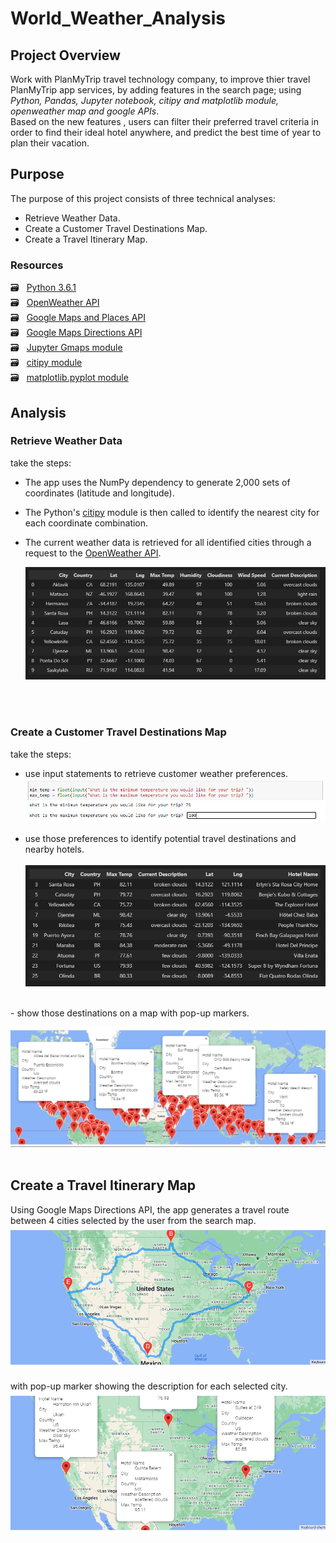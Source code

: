 # World_Weather_Analysis

## Project Overview
Work with PlanMyTrip travel technology company, to improve thier travel PlanMyTrip app services, by adding features in the search page; using *Python, Pandas, Jupyter notebook, citipy and matplotlib module, openweather map and google APIs*. <br/>
Based on the new features , users can filter their preferred travel criteria in order to find their ideal hotel anywhere, and predict the best time of year to plan their vacation.


## Purpose
The purpose of this project consists of three technical analyses:
  - Retrieve Weather Data.
  - Create a Customer Travel Destinations Map.
  - Create a Travel Itinerary Map.


### Resources
  :card_file_box: &#160; [Python 3.6.1](https://www.python.org/downloads/windows/) <br/>
  :card_file_box: &#160; [OpenWeather API](https://openweathermap.org/current) <br/>
  :card_file_box: &#160; [Google Maps and Places API](https://developers.google.com/maps/documentation/places/web-service/search)<br/>
  :card_file_box: &#160; [Google Maps Directions API](https://developers.google.com/maps/documentation/directions/overview) <br/>
  :card_file_box: &#160; [Jupyter Gmaps module](https://jupyter-gmaps.readthedocs.io/en/latest/) <br/>
  :card_file_box: &#160; [citipy module](/files/615.pdf) <br/>
  :card_file_box: &#160; [matplotlib.pyplot module](https://pandas.pydata.org/docs/user_guide/visualization.html?highlight=matplotlib#plotting-directly-with-matplotlib)
<br/>

## Analysis
### Retrieve Weather Data
take the steps:
- The app uses the NumPy dependency to generate 2,000 sets of coordinates (latitude and longitude).
- The Python's [citipy](/files/615.pdf) module is then called to identify the nearest city for each coordinate combination.
- The current weather data is retrieved for all identified cities through a request to the [OpenWeather API](https://openweathermap.org/current).

  ![01.png](/files/01.png)
<br/>
<br/>

### Create a Customer Travel Destinations Map
take the steps:
- use input statements to retrieve customer weather preferences.<br/>
  ![inBox.png](/Vacation_Search/inBox.png)
  
- use those preferences to identify potential travel destinations and nearby hotels.  <br/> <br/>
  ![hotels.png](/Vacation_Search/hotels.png)

<br/>
- show those destinations on a map with pop-up markers.

![WeatherPy_vacation_map.png](/Vacation_Search/WeatherPy_vacation_map.png)
<br/>
<br/>

## Create a Travel Itinerary Map
Using Google Maps Directions API, the app generates a travel route between 4 cities selected by the user from the search map. <br/>
![WeatherPy_travel_map.png](/Vacation_Itinerary/WeatherPy_travel_map.png) 
<br/>
<br/>
with pop-up marker showing the description for each selected city. 
<br/>
![WeatherPy_travel_map_markers.png](/Vacation_Itinerary/WeatherPy_travel_map_markers.png)

<br/>
<br/>

